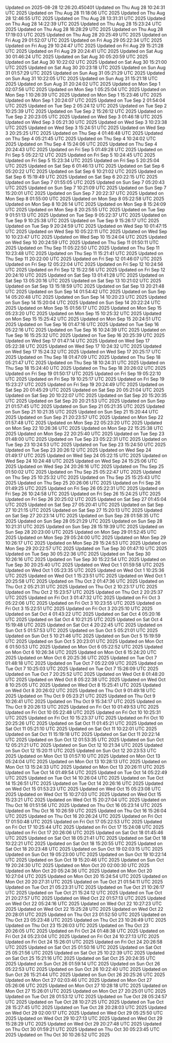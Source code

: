 
Updated on 2025-08-28 12:26:20.450401
Updated on Thu Aug 28 10:24:31 UTC 2025
Updated on Thu Aug 28 11:18:06 UTC 2025
Updated on Thu Aug 28 12:46:55 UTC 2025
Updated on Thu Aug 28 13:31:31 UTC 2025
Updated on Thu Aug 28 14:22:39 UTC 2025
Updated on Thu Aug 28 15:23:24 UTC 2025
Updated on Thu Aug 28 16:28:29 UTC 2025
Updated on Thu Aug 28 17:19:03 UTC 2025
Updated on Thu Aug 28 20:25:49 UTC 2025
Updated on Fri Aug 29 01:52:07 UTC 2025
Updated on Fri Aug 29 05:22:34 UTC 2025
Updated on Fri Aug 29 10:24:47 UTC 2025
Updated on Fri Aug 29 15:21:28 UTC 2025
Updated on Fri Aug 29 20:24:41 UTC 2025
Updated on Sat Aug 30 01:46:24 UTC 2025
Updated on Sat Aug 30 05:20:59 UTC 2025
Updated on Sat Aug 30 10:22:02 UTC 2025
Updated on Sat Aug 30 15:21:00 UTC 2025
Updated on Sat Aug 30 20:23:18 UTC 2025
Updated on Sun Aug 31 01:57:29 UTC 2025
Updated on Sun Aug 31 05:21:29 UTC 2025
Updated on Sun Aug 31 10:22:05 UTC 2025
Updated on Sun Aug 31 15:21:18 UTC 2025
Updated on Sun Aug 31 20:24:02 UTC 2025
Updated on Mon Sep  1 02:07:56 UTC 2025
Updated on Mon Sep  1 05:25:04 UTC 2025
Updated on Mon Sep  1 10:26:39 UTC 2025
Updated on Mon Sep  1 15:23:46 UTC 2025
Updated on Mon Sep  1 20:24:07 UTC 2025
Updated on Tue Sep  2 01:54:04 UTC 2025
Updated on Tue Sep  2 05:24:12 UTC 2025
Updated on Tue Sep  2 10:25:39 UTC 2025
Updated on Tue Sep  2 15:26:12 UTC 2025
Updated on Tue Sep  2 20:23:05 UTC 2025
Updated on Wed Sep  3 01:46:18 UTC 2025
Updated on Wed Sep  3 05:21:30 UTC 2025
Updated on Wed Sep  3 10:23:38 UTC 2025
Updated on Wed Sep  3 15:24:51 UTC 2025
Updated on Wed Sep  3 20:25:25 UTC 2025
Updated on Thu Sep  4 01:46:48 UTC 2025
Updated on Thu Sep  4 05:21:45 UTC 2025
Updated on Thu Sep  4 10:24:02 UTC 2025
Updated on Thu Sep  4 15:24:06 UTC 2025
Updated on Thu Sep  4 20:24:43 UTC 2025
Updated on Fri Sep  5 01:49:28 UTC 2025
Updated on Fri Sep  5 05:22:12 UTC 2025
Updated on Fri Sep  5 10:24:45 UTC 2025
Updated on Fri Sep  5 15:23:34 UTC 2025
Updated on Fri Sep  5 20:25:04 UTC 2025
Updated on Sat Sep  6 01:46:13 UTC 2025
Updated on Sat Sep  6 05:20:22 UTC 2025
Updated on Sat Sep  6 10:21:02 UTC 2025
Updated on Sat Sep  6 15:19:49 UTC 2025
Updated on Sat Sep  6 20:22:15 UTC 2025
Updated on Sun Sep  7 01:55:05 UTC 2025
Updated on Sun Sep  7 05:20:43 UTC 2025
Updated on Sun Sep  7 10:21:09 UTC 2025
Updated on Sun Sep  7 15:20:01 UTC 2025
Updated on Sun Sep  7 20:22:37 UTC 2025
Updated on Mon Sep  8 01:55:00 UTC 2025
Updated on Mon Sep  8 05:22:58 UTC 2025
Updated on Mon Sep  8 10:26:14 UTC 2025
Updated on Mon Sep  8 15:24:09 UTC 2025
Updated on Mon Sep  8 20:25:55 UTC 2025
Updated on Tue Sep  9 01:51:13 UTC 2025
Updated on Tue Sep  9 05:22:37 UTC 2025
Updated on Tue Sep  9 10:25:38 UTC 2025
Updated on Tue Sep  9 15:26:17 UTC 2025
Updated on Tue Sep  9 20:24:59 UTC 2025
Updated on Wed Sep 10 01:47:15 UTC 2025
Updated on Wed Sep 10 05:22:11 UTC 2025
Updated on Wed Sep 10 10:23:47 UTC 2025
Updated on Wed Sep 10 15:24:04 UTC 2025
Updated on Wed Sep 10 20:24:59 UTC 2025
Updated on Thu Sep 11 01:50:11 UTC 2025
Updated on Thu Sep 11 05:22:50 UTC 2025
Updated on Thu Sep 11 10:23:48 UTC 2025
Updated on Thu Sep 11 15:21:41 UTC 2025
Updated on Thu Sep 11 20:22:00 UTC 2025
Updated on Fri Sep 12 01:46:07 UTC 2025
Updated on Fri Sep 12 05:22:04 UTC 2025
Updated on Fri Sep 12 10:24:56 UTC 2025
Updated on Fri Sep 12 15:22:56 UTC 2025
Updated on Fri Sep 12 20:24:10 UTC 2025
Updated on Sat Sep 13 01:41:28 UTC 2025
Updated on Sat Sep 13 05:20:16 UTC 2025
Updated on Sat Sep 13 10:21:02 UTC 2025
Updated on Sat Sep 13 15:18:59 UTC 2025
Updated on Sat Sep 13 20:21:48 UTC 2025
Updated on Sun Sep 14 01:54:42 UTC 2025
Updated on Sun Sep 14 05:20:48 UTC 2025
Updated on Sun Sep 14 10:20:23 UTC 2025
Updated on Sun Sep 14 15:20:04 UTC 2025
Updated on Sun Sep 14 20:22:24 UTC 2025
Updated on Mon Sep 15 01:56:17 UTC 2025
Updated on Mon Sep 15 05:23:20 UTC 2025
Updated on Mon Sep 15 10:25:32 UTC 2025
Updated on Mon Sep 15 15:25:42 UTC 2025
Updated on Mon Sep 15 20:24:51 UTC 2025
Updated on Tue Sep 16 01:47:16 UTC 2025
Updated on Tue Sep 16 05:22:16 UTC 2025
Updated on Tue Sep 16 10:24:39 UTC 2025
Updated on Tue Sep 16 15:25:32 UTC 2025
Updated on Tue Sep 16 20:25:39 UTC 2025
Updated on Wed Sep 17 01:47:14 UTC 2025
Updated on Wed Sep 17 05:22:38 UTC 2025
Updated on Wed Sep 17 10:24:32 UTC 2025
Updated on Wed Sep 17 15:24:32 UTC 2025
Updated on Wed Sep 17 20:25:17 UTC 2025
Updated on Thu Sep 18 01:47:09 UTC 2025
Updated on Thu Sep 18 05:21:47 UTC 2025
Updated on Thu Sep 18 10:24:31 UTC 2025
Updated on Thu Sep 18 15:24:40 UTC 2025
Updated on Thu Sep 18 20:26:02 UTC 2025
Updated on Fri Sep 19 01:50:17 UTC 2025
Updated on Fri Sep 19 05:22:10 UTC 2025
Updated on Fri Sep 19 10:25:17 UTC 2025
Updated on Fri Sep 19 15:23:27 UTC 2025
Updated on Fri Sep 19 20:24:49 UTC 2025
Updated on Sat Sep 20 01:45:29 UTC 2025
Updated on Sat Sep 20 05:21:04 UTC 2025
Updated on Sat Sep 20 10:22:07 UTC 2025
Updated on Sat Sep 20 15:20:35 UTC 2025
Updated on Sat Sep 20 20:21:53 UTC 2025
Updated on Sun Sep 21 01:57:45 UTC 2025
Updated on Sun Sep 21 05:21:35 UTC 2025
Updated on Sun Sep 21 10:21:35 UTC 2025
Updated on Sun Sep 21 15:20:44 UTC 2025
Updated on Sun Sep 21 20:23:57 UTC 2025
Updated on Mon Sep 22 01:57:48 UTC 2025
Updated on Mon Sep 22 05:23:20 UTC 2025
Updated on Mon Sep 22 10:26:36 UTC 2025
Updated on Mon Sep 22 15:25:38 UTC 2025
Updated on Mon Sep 22 20:25:40 UTC 2025
Updated on Tue Sep 23 01:48:00 UTC 2025
Updated on Tue Sep 23 05:22:31 UTC 2025
Updated on Tue Sep 23 10:24:53 UTC 2025
Updated on Tue Sep 23 15:24:50 UTC 2025
Updated on Tue Sep 23 20:26:12 UTC 2025
Updated on Wed Sep 24 01:49:17 UTC 2025
Updated on Wed Sep 24 05:22:15 UTC 2025
Updated on Wed Sep 24 10:24:48 UTC 2025
Updated on Wed Sep 24 15:25:06 UTC 2025
Updated on Wed Sep 24 20:26:16 UTC 2025
Updated on Thu Sep 25 01:50:02 UTC 2025
Updated on Thu Sep 25 05:22:47 UTC 2025
Updated on Thu Sep 25 10:25:32 UTC 2025
Updated on Thu Sep 25 15:25:43 UTC 2025
Updated on Thu Sep 25 20:26:06 UTC 2025
Updated on Fri Sep 26 01:49:25 UTC 2025
Updated on Fri Sep 26 05:22:31 UTC 2025
Updated on Fri Sep 26 10:24:58 UTC 2025
Updated on Fri Sep 26 15:24:25 UTC 2025
Updated on Fri Sep 26 20:25:02 UTC 2025
Updated on Sat Sep 27 01:45:04 UTC 2025
Updated on Sat Sep 27 05:20:41 UTC 2025
Updated on Sat Sep 27 10:21:15 UTC 2025
Updated on Sat Sep 27 15:20:13 UTC 2025
Updated on Sat Sep 27 20:23:14 UTC 2025
Updated on Sun Sep 28 01:58:35 UTC 2025
Updated on Sun Sep 28 05:21:29 UTC 2025
Updated on Sun Sep 28 10:21:31 UTC 2025
Updated on Sun Sep 28 15:19:39 UTC 2025
Updated on Sun Sep 28 20:23:00 UTC 2025
Updated on Mon Sep 29 01:52:45 UTC 2025
Updated on Mon Sep 29 05:24:00 UTC 2025
Updated on Mon Sep 29 10:26:17 UTC 2025
Updated on Mon Sep 29 15:24:53 UTC 2025
Updated on Mon Sep 29 20:22:57 UTC 2025
Updated on Tue Sep 30 01:47:10 UTC 2025
Updated on Tue Sep 30 05:22:36 UTC 2025
Updated on Tue Sep 30 10:26:16 UTC 2025
Updated on Tue Sep 30 15:22:54 UTC 2025
Updated on Tue Sep 30 20:25:40 UTC 2025
Updated on Wed Oct  1 01:59:58 UTC 2025
Updated on Wed Oct  1 05:23:35 UTC 2025
Updated on Wed Oct  1 10:25:36 UTC 2025
Updated on Wed Oct  1 15:23:51 UTC 2025
Updated on Wed Oct  1 20:25:58 UTC 2025
Updated on Thu Oct  2 01:47:36 UTC 2025
Updated on Thu Oct  2 05:21:31 UTC 2025
Updated on Thu Oct  2 10:23:17 UTC 2025
Updated on Thu Oct  2 15:23:57 UTC 2025
Updated on Thu Oct  2 20:25:37 UTC 2025
Updated on Fri Oct  3 01:47:32 UTC 2025
Updated on Fri Oct  3 05:22:06 UTC 2025
Updated on Fri Oct  3 10:23:55 UTC 2025
Updated on Fri Oct  3 15:22:51 UTC 2025
Updated on Fri Oct  3 20:25:10 UTC 2025
Updated on Sat Oct  4 01:43:22 UTC 2025
Updated on Sat Oct  4 05:20:16 UTC 2025
Updated on Sat Oct  4 10:21:25 UTC 2025
Updated on Sat Oct  4 15:19:48 UTC 2025
Updated on Sat Oct  4 20:22:45 UTC 2025
Updated on Sun Oct  5 01:57:53 UTC 2025
Updated on Sun Oct  5 05:21:01 UTC 2025
Updated on Sun Oct  5 10:21:46 UTC 2025
Updated on Sun Oct  5 15:19:59 UTC 2025
Updated on Sun Oct  5 20:23:01 UTC 2025
Updated on Mon Oct  6 01:50:53 UTC 2025
Updated on Mon Oct  6 05:22:52 UTC 2025
Updated on Mon Oct  6 10:26:34 UTC 2025
Updated on Mon Oct  6 15:24:20 UTC 2025
Updated on Mon Oct  6 20:25:36 UTC 2025
Updated on Tue Oct  7 01:48:18 UTC 2025
Updated on Tue Oct  7 05:22:09 UTC 2025
Updated on Tue Oct  7 10:25:03 UTC 2025
Updated on Tue Oct  7 15:26:09 UTC 2025
Updated on Tue Oct  7 20:25:52 UTC 2025
Updated on Wed Oct  8 01:48:20 UTC 2025
Updated on Wed Oct  8 05:22:38 UTC 2025
Updated on Wed Oct  8 10:25:05 UTC 2025
Updated on Wed Oct  8 15:25:41 UTC 2025
Updated on Wed Oct  8 20:26:02 UTC 2025
Updated on Thu Oct  9 01:49:18 UTC 2025
Updated on Thu Oct  9 05:23:21 UTC 2025
Updated on Thu Oct  9 10:26:41 UTC 2025
Updated on Thu Oct  9 15:34:17 UTC 2025
Updated on Thu Oct  9 20:26:13 UTC 2025
Updated on Fri Oct 10 01:49:53 UTC 2025
Updated on Fri Oct 10 05:22:48 UTC 2025
Updated on Fri Oct 10 10:25:31 UTC 2025
Updated on Fri Oct 10 15:23:37 UTC 2025
Updated on Fri Oct 10 20:25:26 UTC 2025
Updated on Sat Oct 11 01:45:21 UTC 2025
Updated on Sat Oct 11 05:21:10 UTC 2025
Updated on Sat Oct 11 10:22:01 UTC 2025
Updated on Sat Oct 11 15:19:18 UTC 2025
Updated on Sat Oct 11 20:22:14 UTC 2025
Updated on Sun Oct 12 01:53:35 UTC 2025
Updated on Sun Oct 12 05:21:21 UTC 2025
Updated on Sun Oct 12 10:21:34 UTC 2025
Updated on Sun Oct 12 15:20:11 UTC 2025
Updated on Sun Oct 12 20:23:53 UTC 2025
Updated on Mon Oct 13 01:57:10 UTC 2025
Updated on Mon Oct 13 05:24:04 UTC 2025
Updated on Mon Oct 13 10:28:13 UTC 2025
Updated on Mon Oct 13 15:24:33 UTC 2025
Updated on Mon Oct 13 20:26:11 UTC 2025
Updated on Tue Oct 14 01:49:54 UTC 2025
Updated on Tue Oct 14 05:22:49 UTC 2025
Updated on Tue Oct 14 10:26:04 UTC 2025
Updated on Tue Oct 14 15:26:51 UTC 2025
Updated on Tue Oct 14 20:26:16 UTC 2025
Updated on Wed Oct 15 01:53:23 UTC 2025
Updated on Wed Oct 15 05:23:08 UTC 2025
Updated on Wed Oct 15 10:27:03 UTC 2025
Updated on Wed Oct 15 15:23:21 UTC 2025
Updated on Wed Oct 15 20:27:04 UTC 2025
Updated on Thu Oct 16 01:51:56 UTC 2025
Updated on Thu Oct 16 05:23:14 UTC 2025
Updated on Thu Oct 16 10:26:59 UTC 2025
Updated on Thu Oct 16 15:26:04 UTC 2025
Updated on Thu Oct 16 20:26:24 UTC 2025
Updated on Fri Oct 17 01:50:48 UTC 2025
Updated on Fri Oct 17 05:22:53 UTC 2025
Updated on Fri Oct 17 10:25:44 UTC 2025
Updated on Fri Oct 17 15:24:08 UTC 2025
Updated on Fri Oct 17 20:26:06 UTC 2025
Updated on Sat Oct 18 01:45:46 UTC 2025
Updated on Sat Oct 18 05:21:41 UTC 2025
Updated on Sat Oct 18 10:22:21 UTC 2025
Updated on Sat Oct 18 15:20:55 UTC 2025
Updated on Sat Oct 18 20:23:48 UTC 2025
Updated on Sun Oct 19 02:03:15 UTC 2025
Updated on Sun Oct 19 05:23:00 UTC 2025
Updated on Sun Oct 19 10:22:14 UTC 2025
Updated on Sun Oct 19 15:20:46 UTC 2025
Updated on Sun Oct 19 20:24:30 UTC 2025
Updated on Mon Oct 20 02:00:30 UTC 2025
Updated on Mon Oct 20 05:24:36 UTC 2025
Updated on Mon Oct 20 10:27:04 UTC 2025
Updated on Mon Oct 20 15:24:54 UTC 2025
Updated on Mon Oct 20 20:27:31 UTC 2025
Updated on Tue Oct 21 01:54:11 UTC 2025
Updated on Tue Oct 21 05:23:31 UTC 2025
Updated on Tue Oct 21 10:26:17 UTC 2025
Updated on Tue Oct 21 15:24:12 UTC 2025
Updated on Tue Oct 21 20:27:57 UTC 2025
Updated on Wed Oct 22 01:57:13 UTC 2025
Updated on Wed Oct 22 05:24:16 UTC 2025
Updated on Wed Oct 22 10:27:23 UTC 2025
Updated on Wed Oct 22 15:25:28 UTC 2025
Updated on Wed Oct 22 20:28:01 UTC 2025
Updated on Thu Oct 23 01:52:50 UTC 2025
Updated on Thu Oct 23 05:23:48 UTC 2025
Updated on Thu Oct 23 10:26:49 UTC 2025
Updated on Thu Oct 23 15:26:03 UTC 2025
Updated on Thu Oct 23 20:26:05 UTC 2025
Updated on Fri Oct 24 01:48:38 UTC 2025
Updated on Fri Oct 24 05:23:04 UTC 2025
Updated on Fri Oct 24 10:27:13 UTC 2025
Updated on Fri Oct 24 15:26:01 UTC 2025
Updated on Fri Oct 24 20:26:58 UTC 2025
Updated on Sat Oct 25 01:50:16 UTC 2025
Updated on Sat Oct 25 05:21:56 UTC 2025
Updated on Sat Oct 25 10:22:39 UTC 2025
Updated on Sat Oct 25 15:21:16 UTC 2025
Updated on Sat Oct 25 20:24:35 UTC 2025
Updated on Sun Oct 26 01:59:14 UTC 2025
Updated on Sun Oct 26 05:22:53 UTC 2025
Updated on Sun Oct 26 10:22:40 UTC 2025
Updated on Sun Oct 26 15:21:44 UTC 2025
Updated on Sun Oct 26 20:25:26 UTC 2025
Updated on Mon Oct 27 02:03:46 UTC 2025
Updated on Mon Oct 27 05:26:06 UTC 2025
Updated on Mon Oct 27 10:28:18 UTC 2025
Updated on Mon Oct 27 15:26:01 UTC 2025
Updated on Mon Oct 27 20:25:01 UTC 2025
Updated on Tue Oct 28 01:53:12 UTC 2025
Updated on Tue Oct 28 05:24:57 UTC 2025
Updated on Tue Oct 28 10:27:25 UTC 2025
Updated on Tue Oct 28 15:27:45 UTC 2025
Updated on Tue Oct 28 20:28:03 UTC 2025
Updated on Wed Oct 29 02:00:17 UTC 2025
Updated on Wed Oct 29 05:25:50 UTC 2025
Updated on Wed Oct 29 10:27:13 UTC 2025
Updated on Wed Oct 29 15:28:29 UTC 2025
Updated on Wed Oct 29 20:27:48 UTC 2025
Updated on Thu Oct 30 01:59:21 UTC 2025
Updated on Thu Oct 30 05:23:45 UTC 2025
Updated on Thu Oct 30 10:26:52 UTC 2025
